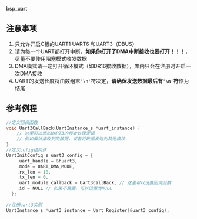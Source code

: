  bsp_uart

## 注意事项
1. 只允许开启C板的UART1 UART6 和UART3（DBUS）
2. 请为每一个UART都打开中断，**如果你打开了DMA中断接收也要打开！！！**，尽量不要使用阻塞模式收发数据
3. DMA模式请一定打开循环模式（如DR16接收数据），库内只会在注册时开启一次DMA接收
4. UART的发送长度将由数组末`'\n'`符决定，**请确保发送数据最后有`'\n'`符**作为结尾

## 参考例程
```C
//定义回调函数
void Uart3CallBack(UartInstance_s *uart_instance) {
    // 这里可以添加UART3的接收处理逻辑
    // 例如解析接收到的数据，或者将数据发送到其他模块
}
//定义cofig结构体
UartInitConfig_s uart3_config = {
    .uart_handle = &huart3,
    .mode = UART_DMA_MODE,
    .rx_len = 18,
    .tx_len = 0,
    .uart_module_callback = Uart3CallBack, // 这里可以设置回调函数
    .id = NULL // 如果不需要，可以设置为NULL
  };
  
//注册uart3实例
UartInstance_s *uart3_instance = Uart_Register(&uart3_config);
```